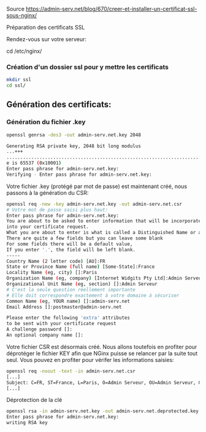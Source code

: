 Source https://admin-serv.net/blog/670/creer-et-installer-un-certificat-ssl-sous-nginx/

Préparation des certificats SSL

Rendez-vous sur votre serveur:

cd /etc/nginx/
### Création d'un dossier ssl pour y mettre les certificats
```bash
mkdir ssl
cd ssl/
```

## Génération des certificats:

### Génération du fichier .key

```bash
openssl genrsa -des3 -out admin-serv.net.key 2048

Generating RSA private key, 2048 bit long modulus
...+++
..................................................................................................+++
e is 65537 (0x10001)
Enter pass phrase for admin-serv.net.key:
Verifying - Enter pass phrase for admin-serv.net.key:
```

Votre fichier .key (protégé par mot de passe) est maintenant créé, nous passons à la génération du CSR:
```bash
openssl req -new -key admin-serv.net.key -out admin-serv.net.csr
# Votre mot de passe saisi plus haut:
Enter pass phrase for admin-serv.net.key:
You are about to be asked to enter information that will be incorporated
into your certificate request.
What you are about to enter is what is called a Distinguished Name or a DN.
There are quite a few fields but you can leave some blank
For some fields there will be a default value,
If you enter '.', the field will be left blank.
-----
Country Name (2 letter code) [AU]:FR
State or Province Name (full name) [Some-State]:France
Locality Name (eg, city) []:Paris
Organization Name (eg, company) [Internet Widgits Pty Ltd]:Admin Serveur
Organizational Unit Name (eg, section) []:Admin Serveur
# C'est la seule question réellement importante
# Elle doit correspondre exactement à votre domaine à sécuriser
Common Name (eg, YOUR name) []:admin-serv.net
Email Address []:postmaster@admin-serv.net

Please enter the following 'extra' attributes
to be sent with your certificate request
A challenge password []:
An optional company name []:
```
<p>
Votre fichier CSR est désormais créé. Nous allons toutefois en profiter pour déprotéger le fichier KEY afin que NGinx puisse se relancer par la suite tout seul. Vous pouvez en profiter pour vérifer les informations saisies:
</p>

```bash
openssl req -noout -text -in admin-serv.net.csr
[...]
Subject: C=FR, ST=France, L=Paris, O=Admin Serveur, OU=Admin Serveur, CN=admin-serv.net/emailAddress=postmaster@admin-serv.net
[...]
```

Déprotection de la clé
```bash
openssl rsa -in admin-serv.net.key -out admin-serv.net.deprotected.key
Enter pass phrase for admin-serv.net.key:
writing RSA key
```

